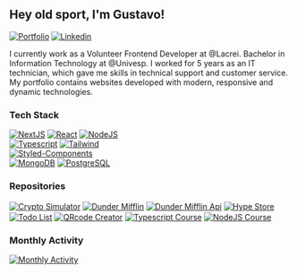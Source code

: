 ## Hey old sport, I'm Gustavo!

[<img src="https://img.shields.io/badge/portfolio-4545e5.svg?style=for-the-badge&logo=riotgames&logoColor=f5f5f5" alt="Portfolio" />](https://devgustavomacedo.vercel.app) [<img src="https://img.shields.io/badge/linkedin-4545e5.svg?style=for-the-badge&logo=linkedin&logoColor=f5f5f5" alt="Linkedin" />](https://www.linkedin.com/in/DevGustavoMacedo)

I currently work as a Volunteer Frontend Developer at @Lacrei. Bachelor in Information Technology at @Univesp. I worked for 5 years as an IT technician, which gave me skills in technical support and customer service. My portfolio contains websites developed with modern, responsive and dynamic technologies.

### Tech Stack

[<img src="https://img.shields.io/badge/NEXT-363f8c?style=for-the-badge&logo=next.js&logoColor=f5f5f5" alt="NextJS" />](#) [<img src="https://img.shields.io/badge/REACT-363f8c.svg?style=for-the-badge&logo=react&logoColor=f5f5f5" alt="React" />](#) [<img src="https://img.shields.io/badge/node-363f8c?style=for-the-badge&logo=node.js&logoColor=f5f5f5" alt="NodeJS" />](#) <br />
[<img src="https://img.shields.io/badge/typescript-363f8c.svg?style=for-the-badge&logo=typescript&logoColor=f5f5f5" alt="Typescript" />](#) [<img src="https://img.shields.io/badge/Tailwind-363f8c?style=for-the-badge&logo=tailwindcss&logoColor=f5f5f5" alt="Tailwind" />](#) <br />
[<img src="https://img.shields.io/badge/styled--components-363f8c?style=for-the-badge&logo=styled-components&logoColor=f5f5f5" alt="Styled-Components" />](#) <br />
[<img src="https://img.shields.io/badge/mongodb-363f8c.svg?style=for-the-badge&logo=mongodb&logoColor=f5f5f5" alt="MongoDB" />](#) [<img src="https://img.shields.io/badge/PostgreSQL-363f8c.svg?style=for-the-badge&logo=PostgreSQL&logoColor=f5f5f5" alt="PostgreSQL" />](#)

### Repositories

[<img src="https://github-readme-stats.vercel.app/api/pin/?username=devgustavomacedo&repo=cryptosimulator&cache_seconds=86400&bg_color=202337&text_color=f5f5f5&icon_color=58a5fe&title_color=58a5fe&hide_border=true" align="center" alt="Crypto Simulator">](https://github.com/DevGustavoMacedo/cryptosimulator)
[<img src="https://github-readme-stats.vercel.app/api/pin/?username=devgustavomacedo&repo=dunder-mifflin&cache_seconds=86400&bg_color=202337&text_color=f5f5f5&icon_color=58a5fe&title_color=58a5fe&hide_border=true" align="center" alt="Dunder Mifflin" >](https://github.com/DevGustavoMacedo/dunder-mifflin)
[<img src="https://github-readme-stats.vercel.app/api/pin/?username=devgustavomacedo&repo=dunder-mifflin-api&cache_seconds=86400&bg_color=202337&text_color=f5f5f5&icon_color=58a5fe&title_color=58a5fe&hide_border=true" align="center" alt="Dunder Mifflin Api" >](https://github.com/DevGustavoMacedo/dunder-mifflin-api)
[<img src="https://github-readme-stats.vercel.app/api/pin/?username=devgustavomacedo&repo=hypestore&cache_seconds=86400&bg_color=202337&text_color=f5f5f5&icon_color=58a5fe&title_color=58a5fe&hide_border=true" align="center" alt="Hype Store" >](https://github.com/DevGustavoMacedo/hypestore)
[<img src="https://github-readme-stats.vercel.app/api/pin/?username=devgustavomacedo&repo=tsreact-todolist&cache_seconds=86400&bg_color=202337&text_color=f5f5f5&icon_color=58a5fe&title_color=58a5fe&hide_border=true" align="center" alt="Todo List" >](https://github.com/DevGustavoMacedo/tsreact-todolist)
[<img src="https://github-readme-stats.vercel.app/api/pin/?username=devgustavomacedo&repo=qrcodecreator&cache_seconds=86400&bg_color=202337&text_color=f5f5f5&icon_color=58a5fe&title_color=58a5fe&hide_border=true" align="center" alt="QRcode Creator" >](https://github.com/DevGustavoMacedo/qrcodecreator)
[<img src="https://github-readme-stats.vercel.app/api/pin/?username=devgustavomacedo&repo=typescript-course&cache_seconds=86400&bg_color=202337&text_color=f5f5f5&icon_color=58a5fe&title_color=58a5fe&hide_border=true" align="center" alt="Typescript Course" >](https://github.com/DevGustavoMacedo/typescript-course)
[<img src="https://github-readme-stats.vercel.app/api/pin/?username=devgustavomacedo&repo=nodejs-course&cache_seconds=86400&bg_color=202337&text_color=f5f5f5&icon_color=58a5fe&title_color=58a5fe&hide_border=true" align="center" alt="NodeJS Course" >](https://github.com/DevGustavoMacedo/nodejs-course)

### Monthly Activity

[<img src="https://github-readme-activity-graph.cyclic.app/graph?username=DevGustavoMacedo&theme=github-dark&area=true&hide_border=true&hide_title=true&radius=8" alt="Monthly Activity" >](#)

